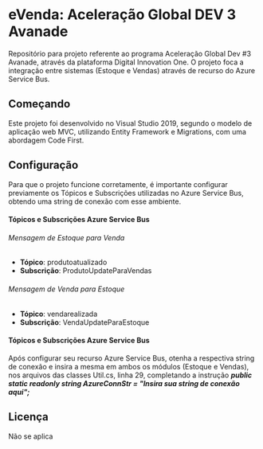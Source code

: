 # eVenda: Aceleração Global DEV 3 Avanade

Repositório para projeto referente ao programa Aceleração Global Dev #3 Avanade, através da plataforma Digital Innovation One. O projeto foca a integração entre sistemas (Estoque e Vendas) através de recurso do Azure Service Bus.

## Começando

Este projeto foi desenvolvido no Visual Studio 2019, segundo o modelo de aplicação web MVC, utilizando Entity Framework e Migrations, com uma abordagem Code First.

## Configuração

Para que o projeto funcione corretamente, é importante configurar previamente os Tópicos e Subscrições utilizadas no Azure Service Bus, obtendo uma string de conexão com esse ambiente. 

#### Tópicos e Subscrições Azure Service Bus

###### Mensagem de Estoque para Venda

- **Tópico**: produtoatualizado
- **Subscrição**: ProdutoUpdateParaVendas

###### Mensagem de Venda para Estoque

- **Tópico**: vendarealizada
- **Subscrição**: VendaUpdateParaEstoque

#### Tópicos e Subscrições Azure Service Bus

Após configurar seu recurso Azure Service Bus, otenha a respectiva string de conexão e insira a mesma em ambos os módulos (Estoque e Vendas), nos arquivos das classes Util.cs, linha 29, completando a instrução *__public static readonly string AzureConnStr = "Insira sua string de conexão aqui";__*

## Licença

Não se aplica